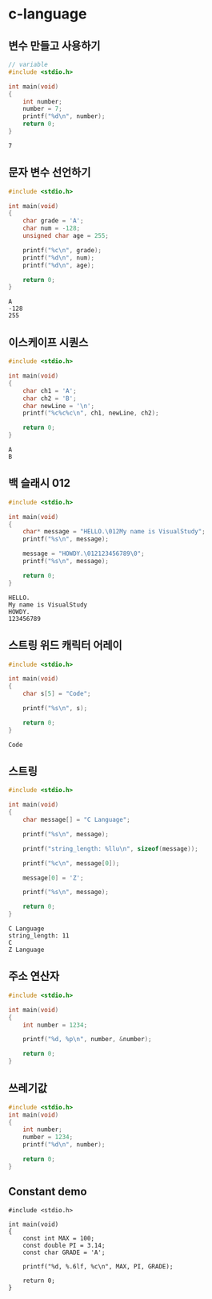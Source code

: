 # c-language
## 변수 만들고 사용하기

```c
// variable
#include <stdio.h>

int main(void)
{
    int number;
    number = 7;
    printf("%d\n", number);
    return 0;
}
```

 ```output
7
```

## 문자 변수 선언하기

```C
#include <stdio.h>

int main(void)
{
    char grade = 'A';
    char num = -128;
    unsigned char age = 255;

    printf("%c\n", grade);
    printf("%d\n", num);
    printf("%d\n", age);

    return 0;
}
```

```output
A
-128
255
```

## 이스케이프 시퀀스
```C
#include <stdio.h>

int main(void)
{
    char ch1 = 'A';
    char ch2 = 'B';
    char newLine = '\n';
    printf("%c%c%c\n", ch1, newLine, ch2);

    return 0;
}
```

```output
A
B
```

## 백 슬래시 012
```C
#include <stdio.h>

int main(void)
{
    char* message = "HELLO.\012My name is VisualStudy";
    printf("%s\n", message);

    message = "HOWDY.\012123456789\0";
    printf("%s\n", message);

    return 0;
}
```
```output
HELLO.
My name is VisualStudy
HOWDY.
123456789
```

## 스트링 위드 캐릭터 어레이
```C
#include <stdio.h>

int main(void)
{
    char s[5] = "Code";

    printf("%s\n", s);

    return 0;
}
```
```output
Code
```

## 스트링

```C
#include <stdio.h>

int main(void)
{
    char message[] = "C Language";

    printf("%s\n", message);

    printf("string_length: %llu\n", sizeof(message));

    printf("%c\n", message[0]);

    message[0] = 'Z';

    printf("%s\n", message);

    return 0;
}
```
```output
C Language
string_length: 11
C
Z Language
```
## 주소 연산자
```C
#include <stdio.h>

int main(void)
{
    int number = 1234;

    printf("%d, %p\n", number, &number);

    return 0;
}
```
## 쓰레기값
```C
#include <stdio.h>
int main(void) 
{ 
    int number; 
    number = 1234; 
    printf("%d\n", number); 

    return 0;
}
```
## Constant demo
```
#include <stdio.h>

int main(void)
{
    const int MAX = 100;
    const double PI = 3.14;
    const char GRADE = 'A';

    printf("%d, %.6lf, %c\n", MAX, PI, GRADE);

    return 0;
}
```




























